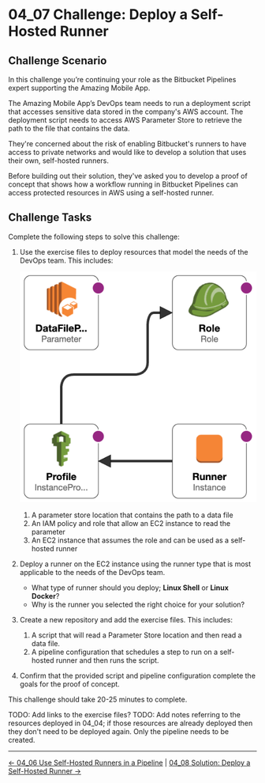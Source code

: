 # 04_07 Challenge: Deploy a Self-Hosted Runner

## Challenge Scenario

In this challenge you’re continuing your role as the Bitbucket Pipelines expert supporting the Amazing Mobile App.

The Amazing Mobile App’s DevOps team needs to run a deployment script that accesses sensitive data stored in the company's AWS account.  The deployment script needs to access AWS Parameter Store to retrieve the path to the file that contains the data.

They're concerned about the risk of enabling Bitbucket's runners to have access to private networks and would like to develop a solution that uses their own, self-hosted runners.

Before building out their solution, they've asked you to develop a proof of concept that shows how a workflow running in Bitbucket Pipelines can access protected resources in AWS using a self-hosted runner.

## Challenge Tasks

Complete the following steps to solve this challenge:

1. Use the exercise files to deploy resources that model the needs of the DevOps team.  This includes:

    ![AWS Resources](./images/cfn-designer.png)

    1. A parameter store location that contains the path to a data file
    1. An IAM policy and role that allow an EC2 instance to read the parameter
    1. An EC2 instance that assumes the role and can be used as a self-hosted runner

1. Deploy a runner on the EC2 instance using the runner type that is most applicable to the needs of the DevOps team.

    - What type of runner should you deploy; **Linux Shell** or **Linux Docker**?
    - Why is the runner you selected the right choice for your solution?

1. Create a new repository and add the exercise files.  This includes:

    1. A script that will read a Parameter Store location and then read a data file.
    1. A pipeline configuration that schedules a step to run on a self-hosted runner and then runs the script.

1. Confirm that the provided script and pipeline configuration complete the goals for the proof of concept.

This challenge should take 20-25 minutes to complete.

TODO: Add links to the exercise files?
TODO: Add notes referring to the resources deployed in 04_04; if those resources are already deployed then they don't need to be deployed again.  Only the pipeline needs to be created.

<!-- FooterStart -->
---
[← 04_06 Use Self-Hosted Runners in a Pipeline](../04_06_use_self_hosted_runners_in_a_pipeline/README.md) | [04_08 Solution: Deploy a Self-Hosted Runner →](../04_08_solution_deploy_a_self_hosted_runner/README.md)
<!-- FooterEnd -->
